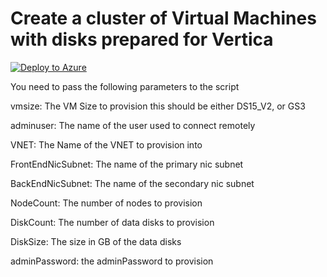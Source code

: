﻿# Create a cluster of Virtual Machines with disks prepared for Vertica

[![Deploy to Azure](http://azuredeploy.net/deploybutton.png)](https://azuredeploy.net/)

You need to pass the following parameters to the script  
  
vmsize: The VM Size to provision this should be either DS15_V2, or GS3  
  
adminuser: The name of the user used to connect remotely  
  
VNET: The Name of the VNET to provision into  
  
FrontEndNicSubnet: The name of the primary nic subnet  
  
BackEndNicSubnet: The name of the secondary nic subnet  
  
NodeCount: The number of nodes to provision  
  
DiskCount: The number of data disks to provision  
  
DiskSize: The size in GB of the data disks  
  
adminPassword: the adminPassword to provision  